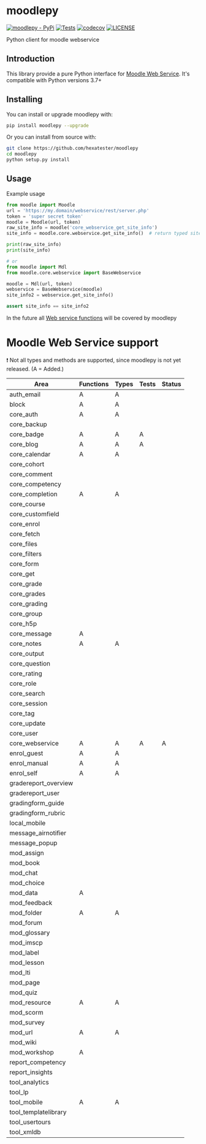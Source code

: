 # moodlepy

[![moodlepy - PyPi](https://img.shields.io/pypi/v/moodlepy)](https://pypi.org/project/moodlepy/)
[![Tests](https://github.com/hexatester/moodlepy/workflows/Tests/badge.svg)](https://github.com/hexatester/moodlepy/actions?query=workflow%3ATests)
[![codecov](https://codecov.io/gh/hexatester/moodlepy/branch/master/graph/badge.svg?token=EecpLLbyns)](https://codecov.io/gh/hexatester/moodlepy)
[![LICENSE](https://img.shields.io/github/license/hexatester/moodlepy)](https://github.com/hexatester/moodlepy/blob/master/LICENSE)

Python client for moodle webservice

## Introduction

This library provide a pure Python interface for [Moodle Web Service](https://docs.moodle.org/dev/Web_services). It's compatible with Python versions 3.7+

## Installing

You can install or upgrade moodlepy with:

```bash
pip install moodlepy --upgrade
```

Or you can install from source with:

```bash
git clone https://github.com/hexatester/moodlepy
cd moodlepy
python setup.py install
```

## Usage

Example usage

```python
from moodle import Moodle
url = 'https://my.domain/webservice/rest/server.php'
token = 'super secret token'
moodle = Moodle(url, token)
raw_site_info = moodle('core_webservice_get_site_info')
site_info = moodle.core.webservice.get_site_info()  # return typed site_info

print(raw_site_info)
print(site_info)

# or
from moodle import Mdl
from moodle.core.webservice import BaseWebservice

moodle = Mdl(url, token)
webservice = BaseWebservice(moodle)
site_info2 = webservice.get_site_info()

assert site_info == site_info2
```

In the future all [Web service functions](https://docs.moodle.org/dev/Web_service_API_functions) will be covered by moodlepy

# Moodle Web Service support

❗️ Not all types and methods are supported, since moodlepy is not yet released. (A = Added.)

| Area                 | Functions | Types | Tests | Status |
| -------------------- | --------- | ----- | ----- | ------ |
| auth_email           | A         | A     |       |        |
| block                | A         | A     |       |        |
| core_auth            | A         | A     |       |        |
| core_backup          |           |       |       |        |
| core_badge           | A         | A     | A     |        |
| core_blog            | A         | A     | A     |        |
| core_calendar        | A         | A     |       |        |
| core_cohort          |           |       |       |        |
| core_comment         |           |       |       |        |
| core_competency      |           |       |       |        |
| core_completion      | A         | A     |       |        |
| core_course          |           |       |       |        |
| core_customfield     |           |       |       |        |
| core_enrol           |           |       |       |        |
| core_fetch           |           |       |       |        |
| core_files           |           |       |       |        |
| core_filters         |           |       |       |        |
| core_form            |           |       |       |        |
| core_get             |           |       |       |        |
| core_grade           |           |       |       |        |
| core_grades          |           |       |       |        |
| core_grading         |           |       |       |        |
| core_group           |           |       |       |        |
| core_h5p             |           |       |       |        |
| core_message         | A         |       |       |        |
| core_notes           | A         | A     |       |        |
| core_output          |           |       |       |        |
| core_question        |           |       |       |        |
| core_rating          |           |       |       |        |
| core_role            |           |       |       |        |
| core_search          |           |       |       |        |
| core_session         |           |       |       |        |
| core_tag             |           |       |       |        |
| core_update          |           |       |       |        |
| core_user            |           |       |       |        |
| core_webservice      | A         | A     | A     | A      |
| enrol_guest          | A         | A     |       |        |
| enrol_manual         | A         | A     |       |        |
| enrol_self           | A         | A     |       |        |
| gradereport_overview |           |       |       |        |
| gradereport_user     |           |       |       |        |
| gradingform_guide    |           |       |       |        |
| gradingform_rubric   |           |       |       |        |
| local_mobile         |           |       |       |        |
| message_airnotifier  |           |       |       |        |
| message_popup        |           |       |       |        |
| mod_assign           |           |       |       |        |
| mod_book             |           |       |       |        |
| mod_chat             |           |       |       |        |
| mod_choice           |           |       |       |        |
| mod_data             | A         |       |       |        |
| mod_feedback         |           |       |       |        |
| mod_folder           | A         | A     |       |        |
| mod_forum            |           |       |       |        |
| mod_glossary         |           |       |       |        |
| mod_imscp            |           |       |       |        |
| mod_label            |           |       |       |        |
| mod_lesson           |           |       |       |        |
| mod_lti              |           |       |       |        |
| mod_page             |           |       |       |        |
| mod_quiz             |           |       |       |        |
| mod_resource         | A         | A     |       |        |
| mod_scorm            |           |       |       |        |
| mod_survey           |           |       |       |        |
| mod_url              | A         | A     |       |        |
| mod_wiki             |           |       |       |        |
| mod_workshop         | A         |       |       |        |
| report_competency    |           |       |       |        |
| report_insights      |           |       |       |        |
| tool_analytics       |           |       |       |        |
| tool_lp              |           |       |       |        |
| tool_mobile          | A         | A     |       |        |
| tool_templatelibrary |           |       |       |        |
| tool_usertours       |           |       |       |        |
| tool_xmldb           |           |       |       |        |
